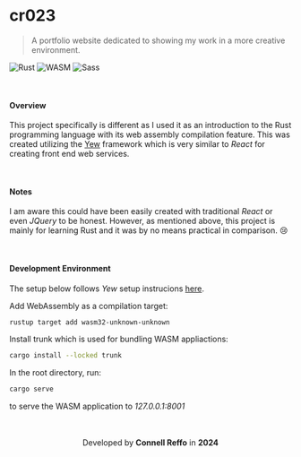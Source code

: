 # cr023
> A portfolio website dedicated to showing my work in a more creative environment.

![Rust](https://img.shields.io/badge/rust-%23000000.svg?style=for-the-badge&logo=rust&logoColor=white)
![WASM](https://img.shields.io/badge/WebAssembly-8541fa?style=for-the-badge&logo=WebAssembly&logoColor=white)
![Sass](https://img.shields.io/badge/Sass-CC6699?style=for-the-badge&logo=sass&logoColor=white)

<br />

#### Overview
This project specifically is different as I used it as an introduction to the Rust programming language with its web assembly compilation feature. This was created utilizing the <a href="https://yew.rs/">Yew</a> framework which is very similar to *React* for creating front end web services.

<br />

#### Notes
I am aware this could have been easily created with traditional *React* or even *JQuery* to be honest. However, as mentioned above, this project is mainly for learning Rust and it was by no means practical in comparison. :cry:

<br />

#### Development Environment
The setup below follows *Yew* setup instrucions <a href="https://yew.rs/docs/getting-started/introduction">here</a>.

Add WebAssembly as a compilation target:
```bash
rustup target add wasm32-unknown-unknown
```

Install trunk which is used for bundling WASM appliactions:
```bash
cargo install --locked trunk
```

In the root directory, run:
```bash
cargo serve
```
to serve the WASM application to *127.0.0.1:8001*

<br />
<br />

<div align="center">
  Developed by <b>Connell Reffo</b> in <b>2024</b>
</div>
